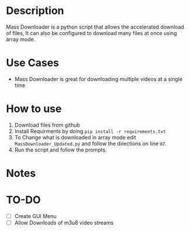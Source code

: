 # Description
  Mass Downloader is a python script that allows the accelerated download of files, It can also be configured to download many files at once using array mode.
  
# Use Cases
  - Mass Downloader is great for downloading multiple videos at a single time
  
# How to use
  1. Download files from github
  2. Install Requirments by doing ```pip install -r requirements.txt```
  3. To Change what is downloaded in array mode edit ```MassDownloader_Updated.py``` and follow the directions on line ```87```.
  4. Run the script and follow the prompts.
   
   
# Notes

# TO-DO
- [ ] Create GUI Menu
- [ ] Allow Downloads of m3u8 video streams
